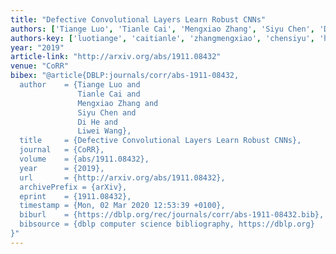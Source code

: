 ```yaml
---
title: "Defective Convolutional Layers Learn Robust CNNs"
authors: ['Tiange Luo', 'Tianle Cai', 'Mengxiao Zhang', 'Siyu Chen', 'Di He', 'Liwei Wang 0001']
authors-key: ['luotiange', 'caitianle', 'zhangmengxiao', 'chensiyu', 'hedi', 'wangliwei']
year: "2019"
article-link: "http://arxiv.org/abs/1911.08432"
venue: "CoRR"
bibex: "@article{DBLP:journals/corr/abs-1911-08432,
  author    = {Tiange Luo and
               Tianle Cai and
               Mengxiao Zhang and
               Siyu Chen and
               Di He and
               Liwei Wang},
  title     = {Defective Convolutional Layers Learn Robust CNNs},
  journal   = {CoRR},
  volume    = {abs/1911.08432},
  year      = {2019},
  url       = {http://arxiv.org/abs/1911.08432},
  archivePrefix = {arXiv},
  eprint    = {1911.08432},
  timestamp = {Mon, 02 Mar 2020 12:53:39 +0100},
  biburl    = {https://dblp.org/rec/journals/corr/abs-1911-08432.bib},
  bibsource = {dblp computer science bibliography, https://dblp.org}
}"
---
```

